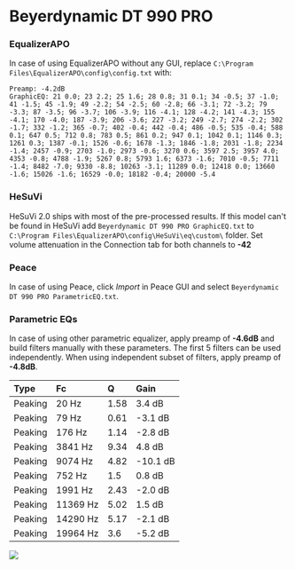 # Beyerdynamic DT 990 PRO

### EqualizerAPO
In case of using EqualizerAPO without any GUI, replace `C:\Program Files\EqualizerAPO\config\config.txt`
with:
```
Preamp: -4.2dB
GraphicEQ: 21 0.0; 23 2.2; 25 1.6; 28 0.8; 31 0.1; 34 -0.5; 37 -1.0; 41 -1.5; 45 -1.9; 49 -2.2; 54 -2.5; 60 -2.8; 66 -3.1; 72 -3.2; 79 -3.3; 87 -3.5; 96 -3.7; 106 -3.9; 116 -4.1; 128 -4.2; 141 -4.3; 155 -4.1; 170 -4.0; 187 -3.9; 206 -3.6; 227 -3.2; 249 -2.7; 274 -2.2; 302 -1.7; 332 -1.2; 365 -0.7; 402 -0.4; 442 -0.4; 486 -0.5; 535 -0.4; 588 0.1; 647 0.5; 712 0.8; 783 0.5; 861 0.2; 947 0.1; 1042 0.1; 1146 0.3; 1261 0.3; 1387 -0.1; 1526 -0.6; 1678 -1.3; 1846 -1.8; 2031 -1.8; 2234 -1.4; 2457 -0.9; 2703 -1.0; 2973 -0.6; 3270 0.6; 3597 2.5; 3957 4.0; 4353 -0.8; 4788 -1.9; 5267 0.8; 5793 1.6; 6373 -1.6; 7010 -0.5; 7711 -1.4; 8482 -7.0; 9330 -8.8; 10263 -3.1; 11289 0.0; 12418 0.0; 13660 -1.6; 15026 -1.6; 16529 -0.0; 18182 -0.4; 20000 -5.4
```

### HeSuVi
HeSuVi 2.0 ships with most of the pre-processed results. If this model can't be found in HeSuVi add
`Beyerdynamic DT 990 PRO GraphicEQ.txt` to `C:\Program Files\EqualizerAPO\config\HeSuVi\eq\custom\` folder.
Set volume attenuation in the Connection tab for both channels to **-42**

### Peace
In case of using Peace, click *Import* in Peace GUI and select `Beyerdynamic DT 990 PRO ParametricEQ.txt`.

### Parametric EQs
In case of using other parametric equalizer, apply preamp of **-4.6dB** and build filters manually
with these parameters. The first 5 filters can be used independently.
When using independent subset of filters, apply preamp of **-4.8dB**.

| Type    | Fc       |    Q | Gain     |
|:--------|:---------|:-----|:---------|
| Peaking | 20 Hz    | 1.58 | 3.4 dB   |
| Peaking | 79 Hz    | 0.61 | -3.1 dB  |
| Peaking | 176 Hz   | 1.14 | -2.8 dB  |
| Peaking | 3841 Hz  | 9.34 | 4.8 dB   |
| Peaking | 9074 Hz  | 4.82 | -10.1 dB |
| Peaking | 752 Hz   | 1.5  | 0.8 dB   |
| Peaking | 1991 Hz  | 2.43 | -2.0 dB  |
| Peaking | 11369 Hz | 5.02 | 1.5 dB   |
| Peaking | 14290 Hz | 5.17 | -2.1 dB  |
| Peaking | 19964 Hz | 3.6  | -5.2 dB  |

![](https://raw.githubusercontent.com/jaakkopasanen/AutoEq/master/results/rtings/sbaf-serious/Beyerdynamic%20DT%20990%20PRO/Beyerdynamic%20DT%20990%20PRO.png)